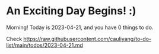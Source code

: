 # An Exciting Day Begins! :)

Morning! Today is 2023-04-21, and you have 0 things to do.

Check https://raw.githubusercontent.com/cauliyang/to-do-list/main/todos/2023-04-21.md